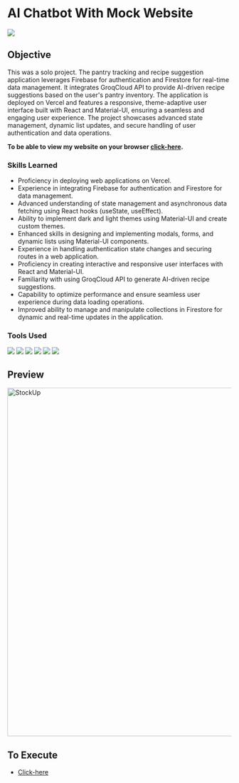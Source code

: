 # AI Chatbot With Mock Website
<img src="https://img.shields.io/badge/-Solo Project-f2336f?&style=for-the-badge&logoColor=white" />

## Objective
This was a solo project. The pantry tracking and recipe suggestion application leverages Firebase for authentication and Firestore for real-time data management. It integrates GroqCloud API to provide AI-driven recipe suggestions based on the user's pantry inventory. The application is deployed on Vercel and features a responsive, theme-adaptive user interface built with React and Material-UI, ensuring a seamless and engaging user experience. The project showcases advanced state management, dynamic list updates, and secure handling of user authentication and data operations.

**To be able to view my website on your browser <a href="https://ai-chatbot-edombelaynehs-projects.vercel.app/">click-here</a>.**

### Skills Learned
- Proficiency in deploying web applications on Vercel.
- Experience in integrating Firebase for authentication and Firestore for data management.
- Advanced understanding of state management and asynchronous data fetching using React hooks (useState, useEffect).
- Ability to implement dark and light themes using Material-UI and create custom themes.
- Enhanced skills in designing and implementing modals, forms, and dynamic lists using Material-UI components.
- Experience in handling authentication state changes and securing routes in a web application.
- Proficiency in creating interactive and responsive user interfaces with React and Material-UI.
- Familiarity with using GroqCloud API to generate AI-driven recipe suggestions.
- Capability to optimize performance and ensure seamless user experience during data loading operations.
- Improved ability to manage and manipulate collections in Firestore for dynamic and real-time updates in the application.

### Tools Used
<div>
  <img src="https://img.shields.io/badge/-NodeJs-orange?&style=for-the-badge&logo=html5&logoColor=white" />
  <img src="https://img.shields.io/badge/-CSS-blue?&style=for-the-badge&logo=css3&logoColor=white" />
  <img src="https://img.shields.io/badge/-JavaScript-e8d82a?&style=for-the-badge&logo=javascript&logoColor=white" />
  <img src="https://img.shields.io/badge/-VSCode-364559?&style=for-the-badge&logoColor=white" />
  <img src="https://img.shields.io/badge/-GroqCloud API-364559?&style=for-the-badge&logoColor=white" />
  <img src="https://img.shields.io/badge/-MUI Material UI-364559?&style=for-the-badge&logoColor=white" />
</div>

## Preview
<img width="781" alt="StockUp" src="https://github.com/user-attachments/assets/4326f217-c3b2-4699-ab54-760e291a32d2">


## To Execute
- <a href="https://ai-chatbot-edombelaynehs-projects.vercel.app/">Click-here</a>

